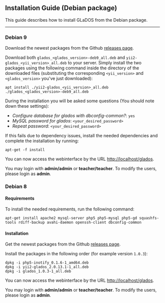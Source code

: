 ## Installation Guide (Debian package)

This guide describes how to install GLaDOS from the Debian package.

-----

### Debian 9

Download the newest packages from the Github [releases page](https://github.com/imedias/glados/releases).

Download both `glados_<glados_version>-deb9_all.deb` and `yii2-glados_<yii_version>_all.deb` to your server. Simply install the two packages using the following command inside the directory of the downloaded files (substituting the corresponding `<yii_version>` and `<glados_version>` you've just downloaded):

    apt install ./yii2-glados_<yii_version>_all.deb ./glados_<glados_version>-deb9_all.deb

During the installation you will be asked some questions (You should note down these settings):

* *Configure database for glados with dbconfig-common?*: `yes`
* *MySQL password for glados*: `<your_desired_password>`
* *Repeat password*: `<your_desired_password>`

If this fails due to dependency issues, install the needed dependencies and complete the installation by running:

    apt-get -f install

You can now access the webinterface by the URL [http://localhost/glados](http://localhost/glados).

You may login with **admin/admin** or **teacher/teacher**.
To modify the users, please login as **admin**.

### Debian 8

#### Requirements

To install the needed requirements, run the following command:

    apt-get install apache2 mysql-server php5 php5-mysql php5-gd squashfs-tools rdiff-backup avahi-daemon openssh-client dbconfig-common

#### Installation

Get the newest packages from the Github [releases page](https://github.com/imedias/glados/releases).

Install the packages in the following order (for example version `1.0.3`):

    dpkg -i php5-inotify_0.1.6-1_amd64.deb
    dpkg -i yii2-glados_2.0.13.1-1_all.deb
    dpkg -i glados_1.0.3-1_all.deb

You can now access the webinterface by the URL [http://localhost/glados](http://localhost/glados).

You may login with **admin/admin** or **teacher/teacher**.
To modify the users, please login as **admin**.
